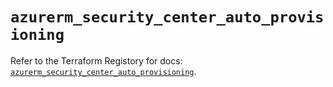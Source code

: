 # `azurerm_security_center_auto_provisioning`

Refer to the Terraform Registory for docs: [`azurerm_security_center_auto_provisioning`](https://registry.terraform.io/providers/hashicorp/azurerm/3.82.0/docs/resources/security_center_auto_provisioning).
